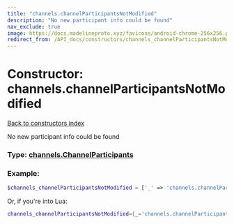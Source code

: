 ```yaml
---
title: "channels.channelParticipantsNotModified"
description: "No new participant info could be found"
nav_exclude: true
image: https://docs.madelineproto.xyz/favicons/android-chrome-256x256.png
redirect_from: /API_docs/constructors/channels_channelParticipantsNotModified.html
---
```

# Constructor: channels.channelParticipantsNotModified  
[Back to constructors index](index.md)



No new participant info could be found




### Type: [channels.ChannelParticipants](../types/channels.ChannelParticipants.md)


### Example:

```php
$channels_channelParticipantsNotModified = ['_' => 'channels.channelParticipantsNotModified'];
```  


Or, if you're into Lua:

```lua
channels_channelParticipantsNotModified={_='channels.channelParticipantsNotModified'}

```


